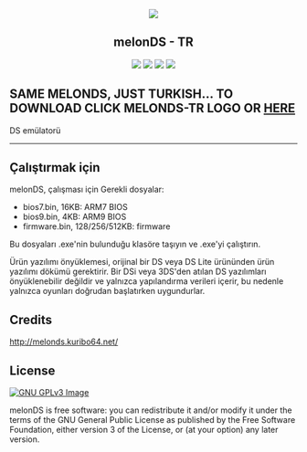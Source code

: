 <p align="center"><a href="https://github.com/fpscan/MelonDS-TR/releases/download/0.7.4-TR/melonDS-TR_0.7.4_win64.zip" alt="melonDS website"><img src="https://live.staticflickr.com/65535/46955701834_ccde673d08_o.png"></a>
<h2 align="center"><b>melonDS - TR</b></h2>
<p align="center">
<a href="http://melonds.kuribo64.net/" alt="melonDS website"><img src="https://img.shields.io/badge/website-melonds.kuribo64.net-%2331352e.svg"></a>
<a href="http://melonds.kuribo64.net/downloads.php" alt="Release: 0.7.4"><img src="https://img.shields.io/badge/release-0.7.4-%235c913b.svg"></a>
<a href="https://www.gnu.org/licenses/gpl-3.0" alt="License: GPLv3"><img src="https://img.shields.io/badge/License-GPL%20v3-%23ff554d.svg"></a>
<a href="https://kiwiirc.com/client/irc.badnik.net/?nick=IRC-Source_?#melonds" alt="IRC channel: #melonds"><img src="https://img.shields.io/badge/IRC%20chat-%23melonds-%23dd2e44.svg"></a>
</p>

## SAME MELONDS, JUST TURKISH... TO DOWNLOAD CLICK MELONDS-TR LOGO OR <a href="https://github.com/fpscan/MelonDS-TR/releases/download/0.7.4-TR/melonDS-TR_0.7.4_win64.zip" alt="melonDS website">HERE</a>

DS emülatorü
<hr>

## Çalıştırmak için

melonDS, çalışması için Gerekli dosyalar:
 * bios7.bin, 16KB: ARM7 BIOS
 * bios9.bin, 4KB: ARM9 BIOS
 * firmware.bin, 128/256/512KB: firmware

Bu dosyaları .exe'nin bulunduğu klasöre taşıyın ve .exe'yi çalıştırın.

Ürün yazılımı önyüklemesi, orijinal bir DS veya DS Lite ürününden ürün yazılımı dökümü gerektirir.
Bir DSi veya 3DS'den atılan DS yazılımları önyüklenebilir değildir ve yalnızca yapılandırma verileri içerir, bu nedenle yalnızca oyunları doğrudan başlatırken uygundurlar.


## Credits

http://melonds.kuribo64.net/

## License
[![GNU GPLv3 Image](https://www.gnu.org/graphics/gplv3-127x51.png)](http://www.gnu.org/licenses/gpl-3.0.en.html)

melonDS is free software: you can redistribute it and/or modify
it under the terms of the GNU General Public License as published by
the Free Software Foundation, either version 3 of the License, or
(at your option) any later version.
